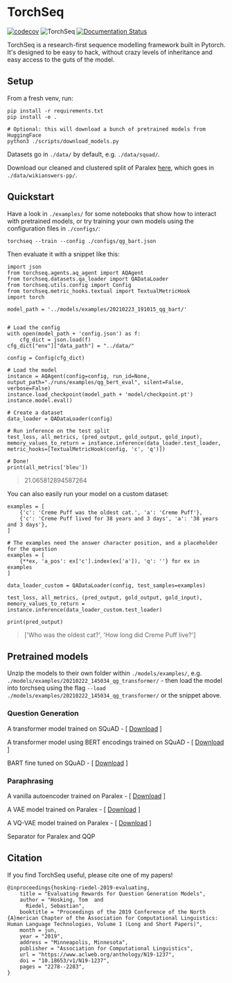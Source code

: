 # TorchSeq

[![codecov](https://codecov.io/gh/tomhosking/torchseq/branch/main/graph/badge.svg?token=GK9W2LMJDU)](https://codecov.io/gh/tomhosking/torchseq)  ![TorchSeq](https://github.com/tomhosking/torchseq/workflows/TorchSeq/badge.svg) [![Documentation Status](https://readthedocs.org/projects/torchseq/badge/?version=latest)](https://torchseq.readthedocs.io/en/latest/?badge=latest)


TorchSeq is a research-first sequence modelling framework built in Pytorch. It's designed to be easy to hack, without crazy levels of inheritance and easy access to the guts of the model.

## Setup

From a fresh venv, run:

```
pip install -r requirements.txt
pip install -e .
```

```
# Optional: this will download a bunch of pretrained models from HuggingFace
python3 ./scripts/download_models.py
```

Datasets go in `./data/` by default, e.g. `./data/squad/`.

Download our cleaned and clustered split of Paralex [here](http://tomho.sk/models/torchseq/paralex.zip), which goes in `./data/wikianswers-pp/`.


## Quickstart

Have a look in `./examples/` for some notebooks that show how to interact with pretrained models, or try training your own models using the configuration files in `./configs/`:

```
torchseq --train --config ./configs/qg_bart.json
```

Then evaluate it with a snippet like this:

```
import json
from torchseq.agents.aq_agent import AQAgent
from torchseq.datasets.qa_loader import QADataLoader
from torchseq.utils.config import Config
from torchseq.metric_hooks.textual import TextualMetricHook
import torch

model_path = '../models/examples/20210223_191015_qg_bart/'


# Load the config
with open(model_path + 'config.json') as f:
    cfg_dict = json.load(f)
cfg_dict["env"]["data_path"] = "../data/"

config = Config(cfg_dict)

# Load the model
instance = AQAgent(config=config, run_id=None, output_path="./runs/examples/qg_bert_eval", silent=False, verbose=False)
instance.load_checkpoint(model_path + 'model/checkpoint.pt')
instance.model.eval()

# Create a dataset
data_loader = QADataLoader(config)

# Run inference on the test split
test_loss, all_metrics, (pred_output, gold_output, gold_input), memory_values_to_return = instance.inference(data_loader.test_loader, metric_hooks=[TextualMetricHook(config, 'c', 'q')])

# Done!
print(all_metrics['bleu'])
```
> 21.065812894587264



You can also easily run your model on a custom dataset:

```
examples = [
    {'c': 'Creme Puff was the oldest cat.', 'a': 'Creme Puff'},
    {'c': 'Creme Puff lived for 38 years and 3 days', 'a': '38 years and 3 days'},
]

# The examples need the answer character position, and a placeholder for the question
examples = [
    {**ex, 'a_pos': ex['c'].index(ex['a']), 'q': ''} for ex in examples
]
    
data_loader_custom = QADataLoader(config, test_samples=examples)

test_loss, all_metrics, (pred_output, gold_output, gold_input), memory_values_to_return = instance.inference(data_loader_custom.test_loader)

print(pred_output)
```
> ['Who was the oldest cat?', 'How long did Creme Puff live?']


## Pretrained models

Unzip the models to their own folder within `./models/examples/`, e.g. `./models/examples/20210222_145034_qg_transformer/` - then load the model into torchseq using the flag `--load ./models/examples/20210222_145034_qg_transformer/` or the snippet above.

### Question Generation

A transformer model trained on SQuAD - \[ [Download](http://tomho.sk/models/torchseq/qg_transformer.zip) \]

A transformer model using BERT encodings trained on SQuAD - \[ [Download](http://tomho.sk/models/torchseq/qg_bert.zip) \]

BART fine tuned on SQuAD - \[ [Download](http://tomho.sk/models/torchseq/qg_bart.zip) \]

### Paraphrasing

A vanilla autoencoder trained on Paralex - \[ [Download](http://tomho.sk/models/torchseq/paraphrasing_ae.zip) \]

A VAE model trained on Paralex - \[ [Download](http://tomho.sk/models/torchseq/paraphrasing_vae.zip) \]

A VQ-VAE model trained on Paralex - \[ [Download](http://tomho.sk/models/torchseq/paraphrasing_vqvae.zip) \]

Separator for Paralex and QQP


## Citation

If you find TorchSeq useful, please cite one of my papers!

```
@inproceedings{hosking-riedel-2019-evaluating,
    title = "Evaluating Rewards for Question Generation Models",
    author = "Hosking, Tom  and
      Riedel, Sebastian",
    booktitle = "Proceedings of the 2019 Conference of the North {A}merican Chapter of the Association for Computational Linguistics: Human Language Technologies, Volume 1 (Long and Short Papers)",
    month = jun,
    year = "2019",
    address = "Minneapolis, Minnesota",
    publisher = "Association for Computational Linguistics",
    url = "https://www.aclweb.org/anthology/N19-1237",
    doi = "10.18653/v1/N19-1237",
    pages = "2278--2283",
}
```